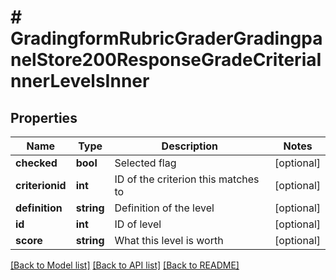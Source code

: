 # # GradingformRubricGraderGradingpanelStore200ResponseGradeCriteriaInnerLevelsInner

## Properties

Name | Type | Description | Notes
------------ | ------------- | ------------- | -------------
**checked** | **bool** | Selected flag | [optional]
**criterionid** | **int** | ID of the criterion this matches to | [optional]
**definition** | **string** | Definition of the level | [optional]
**id** | **int** | ID of level | [optional]
**score** | **string** | What this level is worth | [optional]

[[Back to Model list]](../../README.md#models) [[Back to API list]](../../README.md#endpoints) [[Back to README]](../../README.md)
